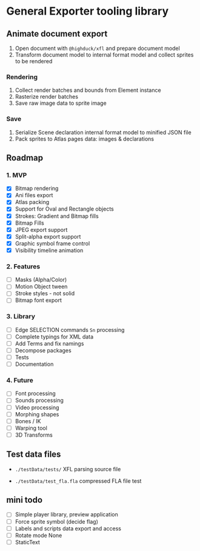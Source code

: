# General Exporter tooling library

## Animate document export

1. Open document with `@highduck/xfl` and prepare document model 
2. Transform document model to internal format model and collect sprites to be rendered

### Rendering
1. Collect render batches and bounds from Element instance
2. Rasterize render batches
3. Save raw image data to sprite image

### Save 
1. Serialize Scene declaration internal format model to minified JSON file
2. Pack sprites to Atlas pages data: images & declarations 

## Roadmap

### 1. MVP

- [x] Bitmap rendering
- [x] Ani files export
- [x] Atlas packing
- [x] Support for Oval and Rectangle objects
- [x] Strokes: Gradient and Bitmap fills
- [x] Bitmap Fills
- [x] JPEG export support
- [x] Split-alpha export support
- [x] Graphic symbol frame control
- [x] Visibility timeline animation

### 2. Features
- [ ] Masks (Alpha/Color)
- [ ] Motion Object tween
- [ ] Stroke styles - not solid
- [ ] Bitmap font export

### 3. Library

- [ ] Edge SELECTION commands `Sn` processing
- [ ] Complete typings for XML data
- [ ] Add Terms and fix namings
- [ ] Decompose packages
- [ ] Tests
- [ ] Documentation

### 4. Future

- [ ] Font processing
- [ ] Sounds processing
- [ ] Video processing
- [ ] Morphing shapes
- [ ] Bones / IK
- [ ] Warping tool
- [ ] 3D Transforms

## Test data files

- `./testData/tests/`
XFL parsing source file

- `./testData/test_fla.fla`
compressed FLA file test

## mini todo

- [ ] Simple player library, preview application
- [ ] Force sprite symbol (decide flag)
- [ ] Labels and scripts data export and access
- [ ] Rotate mode None
- [ ] StaticText
